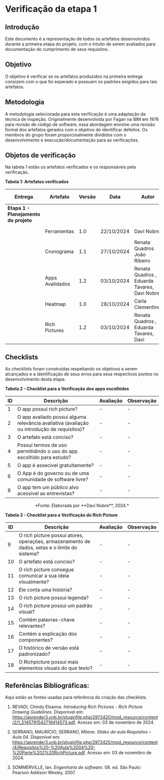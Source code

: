 # Verificação da etapa 1

## Introdução
Este documento é a representação de todos os artefatos desenvolvidos durante a primeira etapa do projeto, com o intuito de serem avaliados para documentação do cumprimento de seus requisitos.
## Objetivo
O objetivo é verificar se os artefatos produzidos na primeira entrega consizem com o que foi esperado e possuem os padrões exigidos para tais artefatos. 
## Metodologia
A metodologia selecionada para esta verificação é uma adaptação da técnica de inspeção. Originalmente desenvolvida por Fagan na IBM em 1976 para revisão de código de software, essa abordagem envolve uma revisão formal dos artefatos gerados com o objetivo de identificar defeitos. Os membros do grupo foram proporcinalmente divididos com o desenvolvimento e execução/documentação para as verificações. 


## Objetos de verificação

Na tabela 1 estão os artefatos verificados e os responsáveis pela verificação.

**Tabela 1: Artefatos verificados**

| Entrega                                       | Artefato      | Versão | Data       | Autor                               | Verificado por      |
|-----------------------------------------------|---------------|--------|------------|-------------------------------------|----------------------|
| **Etapa 1 - Planejamento do projeto**         |               |        |            |                                     |                      |
|                                               | Ferramentas   | 1.0    | 22/10/2024| Davi Nobre                     | Renata Quadros 	     |
|                                               | Cronograma    | 1.1    | 27/10/2024 | Renata Quadros João Ribeiro                        |      |
|                                               | Apps Avalidados  | 1.2   | 03/10/2024 |  	Renata Quadros , Eduarda Tavares, Davi Nobre                       |      |
|                                               | Heatmap       | 1.0    | 28/10/2024|  	Carla Clementinol                     |     |
|                                               | Rich Pictures  | 1.2   | 03/10/2024 | Renata Quadros , Eduarda Tavares, Davi                        |     |




## Checklists

As checklists foram construídas respeitando os objetivos a serem alcançados e a identificação de seus erros para seus respectivos pontos no desenvolvimento desta etapa. 

**Tabela 2 - Checklist para a Verificação dos apps escolhidos**

| ID  | Descrição                                                                                                         | Avaliação | Observação |
|-----|-------------------------------------------------------------------------------------------------------------------|-----------|------------|
| 1   | O app possui rich picture?                                                                                        | -         | -          |
| 2   | O app avaliado possui alguma relevância avaliativa (avaliação ou introdução de requisitos)?                       | -         | -          |
| 3   | O artefato está conciso?                                                                                          | -         | -          |
| 4   |Possui termos de uso permitidindo o uso do app escolhido para estudo?                                              | -         | -          |
| 5   | O app é assecivel gratuitamente?                                                                                  | -         | -          |
| 6   |O App é do governo ou de uma comunidade de software livre?                                                         | -         | -          |
| 8   |O app tem um público alvo acessivel as entrevistas?                                                                | -         | -          |

<center>*Fonte: Elaborada por **Davi Nobre**, 2024.*</center>


**Tabela 3 - Checklist para a Verificação do Rich Picture**

| ID  | Descrição                                                                                                         | Avaliação | Observação |
|-----|-------------------------------------------------------------------------------------------------------------------|-----------|------------|
| 9   | O rich picture possui atores, operações, armazenamento de dados, setas e o limite do sistema?                     | -         | -          |
| 10  | O artefato está conciso?                                                                                          | -         | -          |
| 11  | O rich picture consegue comunicar a sua ideia visualmente?                                                        | -         | -          |
| 12  | Ele conta uma história?                                                                                           | -         | -          |
| 13  | O rich picture possui legenda?                                                                                    | -         | -          |
| 14  | O rich picture possui um padrão visual?                                                                           | -         | -          |
| 15  | Contém palavras-chave relevantes?                                                                                 | -         | -          |
| 16  | Contém a explicação dos componentes?                                                                              | -         | -          |
| 17  | O histórico de versão está padronizado?                                                                           | -         | -          |
| 18  | O Richpicture possui mais elementos visuais do que texto?                                                         | -         | -          |

## Referências Bibliográficas: 


Aqui estão as fontes usadas para referência da criação das checklists. 

1. REVADI, Chindy Elsanna. *Introducing Rich Pictures - Rich Picture Drawing Guidelines*. Disponível em: <https://aprender3.unb.br/pluginfile.php/2972420/mod_resource/content/2/1_5145791542719414573.pdf>. Acesso em: 03 de novembro de 2024.

2. SERRANO, MAURÍCIO; SERRANO, Milene. *Slides da aula Requisitos – Aula 04*. Disponível em: <https://aprender3.unb.br/pluginfile.php/2972425/mod_resource/content/4/Requisitos%20-%20Aula%2004%20-%20Parte%202%20RichPicture.pdf>. Acesso em: 03 de novembro de 2024.

3. SOMMERVILLE, Ian. *Engenharia de software*. 08. ed. São Paulo: Pearson Addison Wesley, 2007.